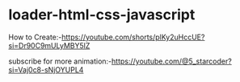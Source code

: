 # loader-html-css-javascript

How to Create:-https://youtube.com/shorts/plKy2uHccUE?si=Dr90C9mULyMBY5lZ

subscribe for more animation:-https://youtube.com/@5_starcoder?si=Vaj0c8-sNjOYUPL4
